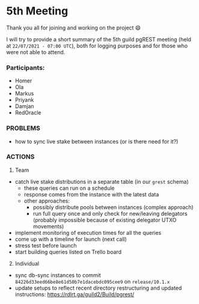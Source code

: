 # 5th Meeting

Thank you all for joining and working on the project :smile:

I will try to provide a short summary of the 5th guild pgREST meeting (held at `22/07/2021 - 07:00 UTC`), both for logging purposes and for those who were not able to attend.

### Participants:

- Homer
- Ola
- Markus
- Priyank
- Damjan
- RedOracle

### PROBLEMS

- how to sync live stake between instances (or is there need for it?)

### ACTIONS

1. Team

- catch live stake distributions in a separate table (in our `grest` schema)
  - these queries can run on a schedule
  - response comes from the instance with the latest data
  - other approaches:
    - possibly distribute pools between instances (complex approach)
    - run full query once and only check for new/leaving delegators (probably impossible because of existing delegator UTXO movements)
- implement monitoring of execution times for all the queries
- come up with a timeline for launch (next call)
- stress test before launch
- start building queries listed on Trello board

2. Individual

- sync db-sync instances to commit `84226d33eed66be8e61d50b7e1dacebdc095cee9` on `release/10.1.x`
- update setups to reflect recent directory restructuring and updated instructions: https://rdlrt.ga/guild2/Build/pgrest/
